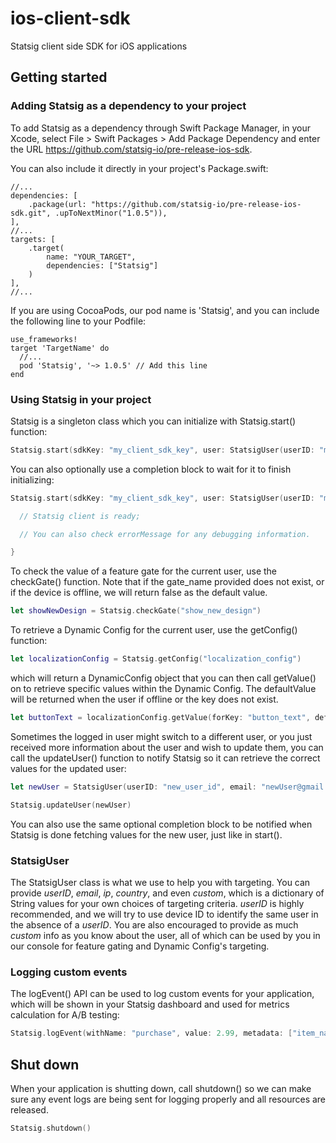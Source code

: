 # ios-client-sdk
Statsig client side SDK for iOS applications

## Getting started

### Adding Statsig as a dependency to your project

To add Statsig as a dependency through Swift Package Manager, in your Xcode, select File > Swift Packages > Add Package Dependency
and enter the URL https://github.com/statsig-io/pre-release-ios-sdk.

You can also include it directly in your project's Package.swift:

```
//...
dependencies: [
    .package(url: "https://github.com/statsig-io/pre-release-ios-sdk.git", .upToNextMinor("1.0.5")),
],
//...
targets: [
    .target(
        name: "YOUR_TARGET",
        dependencies: ["Statsig"]
    )
],
//...
```

If you are using CocoaPods, our pod name is 'Statsig', and you can include the following line to your Podfile:

```
use_frameworks!
target 'TargetName' do
  //...
  pod 'Statsig', '~> 1.0.5' // Add this line
end
```

### Using Statsig in your project

Statsig is a singleton class which you can initialize with Statsig.start() function:

```swift
Statsig.start(sdkKey: "my_client_sdk_key", user: StatsigUser(userID: "my_user_id"))
```

You can also optionally use a completion block to wait for it to finish initializing:

```swift
Statsig.start(sdkKey: "my_client_sdk_key", user: StatsigUser(userID: "my_user_id")) { errorMessage in

  // Statsig client is ready;

  // You can also check errorMessage for any debugging information.  

}
```

To check the value of a feature gate for the current user, use the checkGate() function. Note that if the gate_name provided does not exist,
or if the device is offline, we will return false as the default value.

```swift 
let showNewDesign = Statsig.checkGate("show_new_design")
```

To retrieve a Dynamic Config for the current user, use the getConfig() function:

```swift
let localizationConfig = Statsig.getConfig("localization_config")
```

which will return a DynamicConfig object that you can then call getValue() on to retrieve specific values within the Dynamic Config. The
defaultValue will be returned when the user if offline or the key does not exist.

```swift
let buttonText = localizationConfig.getValue(forKey: "button_text", defaultValue: "Check out")
```


Sometimes the logged in user might switch to a different user, or you just received more information about the user and wish to update them,
you can call the updateUser() function to notify Statsig so it can retrieve the correct values for the updated user:

```swift
let newUser = StatsigUser(userID: "new_user_id", email: "newUser@gmail.com", country: "US")

Statsig.updateUser(newUser)
```

You can also use the same optional completion block to be notified when Statsig is done fetching values for the new user, just like in start().

### StatsigUser

The StatsigUser class is what we use to help you with targeting. You can provide *userID*, *email*, *ip*, *country*, and even *custom*, which
is a dictionary of String values for your own choices of targeting criteria. *userID* is highly recommended, and we will try to use device ID
to identify the same user in the absence of a *userID*. You are also encouraged to provide as much *custom* info as you know about the
user, all of which can be used by you in our console for feature gating and Dynamic Config's targeting.

### Logging custom events

The logEvent() API can be used to log custom events for your application, which will be shown in your Statsig dashboard and used for
metrics calculation for A/B testing:

```swift
Statsig.logEvent(withName: "purchase", value: 2.99, metadata: ["item_name": "remove_ads"])
```

## Shut down

When your application is shutting down, call shutdown() so we can make sure any event logs are being sent for logging properly and all resources are released.

```swift
Statsig.shutdown()
```
